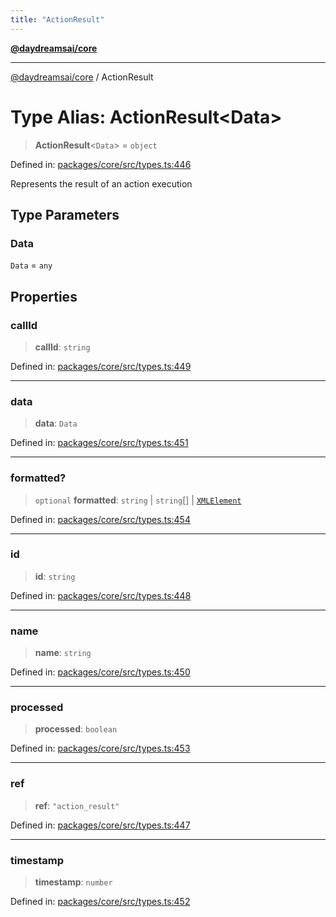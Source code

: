 ```yaml
---
title: "ActionResult"
---
```


[**@daydreamsai/core**](./api-reference.md)

***

[@daydreamsai/core](./api-reference.md) / ActionResult

# Type Alias: ActionResult\<Data\>

> **ActionResult**\<`Data`\> = `object`

Defined in: [packages/core/src/types.ts:446](https://github.com/dojoengine/daydreams/blob/95678f46ea3908883ec80d853a28c9f23ca4f5c2/packages/core/src/types.ts#L446)

Represents the result of an action execution

## Type Parameters

### Data

`Data` = `any`

## Properties

### callId

> **callId**: `string`

Defined in: [packages/core/src/types.ts:449](https://github.com/dojoengine/daydreams/blob/95678f46ea3908883ec80d853a28c9f23ca4f5c2/packages/core/src/types.ts#L449)

***

### data

> **data**: `Data`

Defined in: [packages/core/src/types.ts:451](https://github.com/dojoengine/daydreams/blob/95678f46ea3908883ec80d853a28c9f23ca4f5c2/packages/core/src/types.ts#L451)

***

### formatted?

> `optional` **formatted**: `string` \| `string`[] \| [`XMLElement`](./XMLElement.md)

Defined in: [packages/core/src/types.ts:454](https://github.com/dojoengine/daydreams/blob/95678f46ea3908883ec80d853a28c9f23ca4f5c2/packages/core/src/types.ts#L454)

***

### id

> **id**: `string`

Defined in: [packages/core/src/types.ts:448](https://github.com/dojoengine/daydreams/blob/95678f46ea3908883ec80d853a28c9f23ca4f5c2/packages/core/src/types.ts#L448)

***

### name

> **name**: `string`

Defined in: [packages/core/src/types.ts:450](https://github.com/dojoengine/daydreams/blob/95678f46ea3908883ec80d853a28c9f23ca4f5c2/packages/core/src/types.ts#L450)

***

### processed

> **processed**: `boolean`

Defined in: [packages/core/src/types.ts:453](https://github.com/dojoengine/daydreams/blob/95678f46ea3908883ec80d853a28c9f23ca4f5c2/packages/core/src/types.ts#L453)

***

### ref

> **ref**: `"action_result"`

Defined in: [packages/core/src/types.ts:447](https://github.com/dojoengine/daydreams/blob/95678f46ea3908883ec80d853a28c9f23ca4f5c2/packages/core/src/types.ts#L447)

***

### timestamp

> **timestamp**: `number`

Defined in: [packages/core/src/types.ts:452](https://github.com/dojoengine/daydreams/blob/95678f46ea3908883ec80d853a28c9f23ca4f5c2/packages/core/src/types.ts#L452)

